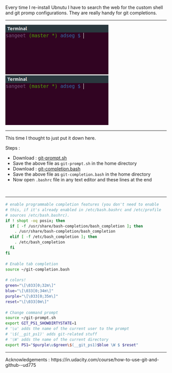 Every time I re-install Ubnutu I have to search the web for the custom shell and git promp configurations.
They are really handy for git completions.

<hr>

![img](https://github.com/sangeet259/sangeet259.github.io/blob/master/img/bash.png "Image")
<img src="https://github.com/sangeet259/sangeet259.github.io/blob/master/img/bash.png">

<hr>

This time I thought to just put it down here.

Steps :
* Download : [git-prompt.sh](https://raw.githubusercontent.com/git/git/master/contrib/completion/git-prompt.sh)
* Save the above file as `git-prompt.sh` in the home directory
* Download : [git-completion.bash](https://raw.githubusercontent.com/git/git/master/contrib/completion/git-completion.bash)
* Save the above file as `git-completion.bash` in the home directory
* Now open `.bashrc` file in any text editor and these lines at the end


<br>
<hr>

```sh
# enable programmable completion features (you don't need to enable
# this, if it's already enabled in /etc/bash.bashrc and /etc/profile
# sources /etc/bash.bashrc).
if ! shopt -oq posix; then
  if [ -f /usr/share/bash-completion/bash_completion ]; then
    . /usr/share/bash-completion/bash_completion
  elif [ -f /etc/bash_completion ]; then
    . /etc/bash_completion
  fi
fi

# Enable tab completion
source ~/git-completion.bash

# colors!
green="\[\033[0;32m\]"
blue="\[\033[0;34m\]"
purple="\[\033[0;35m\]"
reset="\[\033[0m\]"

# Change command prompt
source ~/git-prompt.sh
export GIT_PS1_SHOWDIRTYSTATE=1
# '\u' adds the name of the current user to the prompt
# '\$(__git_ps1)' adds git-related stuff
# '\W' adds the name of the current directory
export PS1="$purple\u$green\$(__git_ps1)$blue \W $ $reset"
```

<hr>
Acknowledgements : https://in.udacity.com/course/how-to-use-git-and-github--ud775
